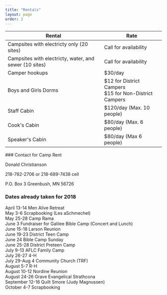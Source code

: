 ```yaml
---
title: "Rentals"
layout: page
order: 2
---
```

<div class="uk-grid">
<div class="uk-width-2-3@m uk-width-1-1">
    <table class="uk-table uk-table-divider uk-table-small uk-table-responsive">
        <thead>
            <tr>
                <th>Rental</th>
                <th>Rate</th>
            </tr>
        </thead>
        <tbody>
            <tr>
                <td>Campsites with electricty only (20 sites)</td>
                <td>Call for availability</td>
            </tr>
            <tr>
                <td>Campsites with electricty, water, and sewer (10 sites)</td>
                <td>Call for availability</td>
            </tr>
            <tr>
                <td>Camper hookups</td>
                <td>$30/day</td>
            </tr>
            <tr>
                <td>Boys and Girls Dorms</td>
                <td>$12 for District Campers<br>$15 for Non-District Campers</td>
            </tr>
            <tr>
                <td>Staff Cabin</td>
                <td>$120/day (Max. 10 people)</td>
            </tr>
            <tr>
                <td>Cook's Cabin</td>
                <td>$80/day (Max. 6 people)</td>
            </tr>
            <tr>
                <td>Speaker's Cabin</td>
                <td>$80/day (Max 6 people)</td>
            </tr>
        </tbody>
    </table>
</div>
    
<div class="uk-width-1-3@m uk-width-1-1" markdown="1">
### Contact for Camp Rent

Donald Christianson

218-782-2706 or 218-689-7438 cell

P.O. Box 3 Greenbush, MN 56726
</div>
</div>

### Dates already taken for 2018  
April 13-14 Men Alive Retreat  
May 3-6 Scrapbooking (Les aSchmechel)  
May 25-28 Camp Rama  
June 3 Fundraiser for Galilee Bible Camp (Concert and Lunch)  
June 15-18 Larson Reunion  
June 19-23 District Teen Camp  
June 24 Bible Camp Sunday  
June 25-28 District Preteen Camp  
July 9-13 AFLC Family Camp  
July 26-27 4-H  
July 29-Aug 4 Community Church (TRF)  
August 5-7 R-H  
August 10-12 Nordine Reunion  
August 24-26 Grave Evangelical Strathcona  
September 12-16 Quilt Smore (Judy Magnussen)  
October 4-7 Scrapbooking
